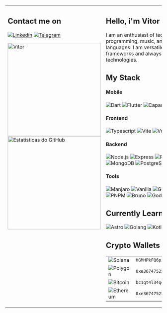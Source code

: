 <table >
  <tr  valign="top">
  <td width="300">

## Contact me on

[![Linkedin](https://img.shields.io/badge/LinkedIn-0A66C2?&style=for-the-badge&logo=linkedin&logoColor=white)](https://www.linkedin.com/in/pliavi)
[![Telegram](https://img.shields.io/badge/Telegram-26A5E4?&style=for-the-badge&logo=telegram&logoColor=white)](https://t.me/Pliavi)

  <a href="https://app.daily.dev/pliavi">
    <img src="https://api.daily.dev/devcards/v2/D6qcUwvNW.png?type=default&r=aeq" width="300" alt="Vitor "Pliavi" Silvério's Dev Card"/>
  </a>
    
  
<img width="300" src="https://github-readme-stats.vercel.app/api/top-langs/?username=Pliavi&layout=compact&theme=light" alt="Estatísticas do GitHub">

  </td>

  <td >

## Hello, i'm Vitor "Pliavi" Silvério! 👋

I am an enthusiast of technology passionate about programming, music, and exploration of programming languages. I am versatile in various languages and frameworks and always open to new experiences with new technologies.

## My Stack

#### Mobile

![Dart](https://img.shields.io/badge/Dart-0D6292?&style=for-the-badge&logo=Dart&logoColor=white)
![Flutter](https://img.shields.io/badge/Flutter-0468D7?&style=for-the-badge&logo=flutter&logoColor=white)
![Capacitor](https://img.shields.io/badge/Capacitor-119EFF?&style=for-the-badge&logo=Capacitor&logoColor=white)

#### Frontend

![Typescript](https://img.shields.io/badge/Typescript-3178C6?&style=for-the-badge&logo=Typescript&logoColor=white)
![Vite](https://img.shields.io/badge/Vite-646CFF?&style=for-the-badge&logo=vite&logoColor=white)
![Vue](https://img.shields.io/badge/Vue-3FB27F?&style=for-the-badge&logo=vue.js&logoColor=white)
![Nuxt](https://img.shields.io/badge/Nuxt-00DC82?&style=for-the-badge&logo=nuxt.js&logoColor=white)
![React](https://img.shields.io/badge/React-087EA4?&style=for-the-badge&logo=react&logoColor=white)
![Next](https://img.shields.io/badge/Next-000000?&style=for-the-badge&logo=next.js&logoColor=white)
![Tailwind](https://img.shields.io/badge/Tailwind-38B2AC?&style=for-the-badge&logo=Tailwind%20CSS&logoColor=white)

#### Backend

![Node.js](https://img.shields.io/badge/Node.js-339933?&style=for-the-badge&logo=node.js&logoColor=white)
![Express](https://img.shields.io/badge/Express-000000?&style=for-the-badge&logo=express&logoColor=white)
![PHP](https://img.shields.io/badge/PHP-777BB4?&style=for-the-badge&logo=php&logoColor=white)
![Laravel](https://img.shields.io/badge/Laravel-FF2D20?&style=for-the-badge&logo=Laravel&logoColor=white)
![Firebase](https://img.shields.io/badge/Firebase-DD2C00?&style=for-the-badge&logo=firebase&logoColor=white)
![Supabase](https://img.shields.io/badge/Supabase-3FCF8E?&style=for-the-badge&logo=supabase&logoColor=white)
![MongoDB](https://img.shields.io/badge/MongoDB-47A248?&style=for-the-badge&logo=MongoDB&logoColor=white)
![PostgreSQL](https://img.shields.io/badge/PostgreSQL-4169E1?&style=for-the-badge&logo=postgresql&logoColor=white)

#### Tools

![Manjaro](https://img.shields.io/badge/Manjaro-35BF5C?&style=for-the-badge&logo=manjaro&logoColor=white)
![Vanilla](https://img.shields.io/badge/Vanilla-FFBF48?&style=for-the-badge&logo=linux&logoColor=2c2c2c)
![Gnome](https://img.shields.io/badge/Gnome-4A86CF?&style=for-the-badge&logo=Gnome&logoColor=white)
![Nushell](https://img.shields.io/badge/Nushell-4E9A06?&style=for-the-badge&logo=Nushell&logoColor=white)
![Starship](https://img.shields.io/badge/Starship-DD0B78?&style=for-the-badge&logo=starship&logoColor=white)
![Ni](https://img.shields.io/badge/Ni-EAEAF0?&style=for-the-badge&logoColor=gray)
![PNPM](https://img.shields.io/badge/PNPM-F69220?&style=for-the-badge&logo=pnpm&logoColor=white)
![Bruno](https://img.shields.io/badge/Bruno-CA8A04?&style=for-the-badge&logo=bruno&logoColor=white)
![Godot](https://img.shields.io/badge/Godot-478CBF?&style=for-the-badge&logo=Godot%20Engine&logoColor=white)

## Currently Learning

![Astro](https://img.shields.io/badge/Astro-FF5D00?&style=for-the-badge&logo=astro&logoColor=white)
![Golang](https://img.shields.io/badge/Go-00ADD8?&style=for-the-badge&logo=Go&logoColor=white)
![Kotlin](https://img.shields.io/badge/Kotlin-7F52FF?&style=for-the-badge&logo=kotlin&logoColor=white)

## Crypto Wallets

<table style="width: 100%; ">
  <tr>
    <td >
      <img src="https://img.shields.io/badge/Sol:-9945FF?&style=for-the-badge&logo=solana&logoColor=white" alt="Solana" />
    </td>
    <td >
      <code>HGMHPkFQ6piXH1RXuMh5Greodg17jxJZbwYq8RRwSvmy</code>
    </td>
  </tr>
  <tr>
    <td >
      <img src="https://img.shields.io/badge/Pol:-7B3FE4?&style=for-the-badge&logo=polygon&logoColor=white" alt="Polygon"/>
    </td>
    <td >
      <code>0xe36747525a00C1ACB742F0a3E6Bf973C6D0f54FD</code>
    </td>
  </tr>

  <tr>
    <td >
      <img src="https://img.shields.io/badge/BTC:-F7931A?&style=for-the-badge&logo=bitcoin&logoColor=white" alt="Bitcoin"/>
    </td>
    <td >
      <code>bc1qt4l34qe6mknawa42dknxnetzut3q3p0ht2urmz</code>
    </td>
  </tr>

  <tr>
    <td >
      <img src="https://img.shields.io/badge/ETH:-3C3C3D?&style=for-the-badge&logo=ethereum&logoColor=white" alt="Ethereum"/>
    </td>
    <td >
      <code>0xe36747525a00C1ACB742F0a3E6Bf973C6D0f54FD</code>
    </td>
  </tr>
</table>

</td>
</tr>
</table>
